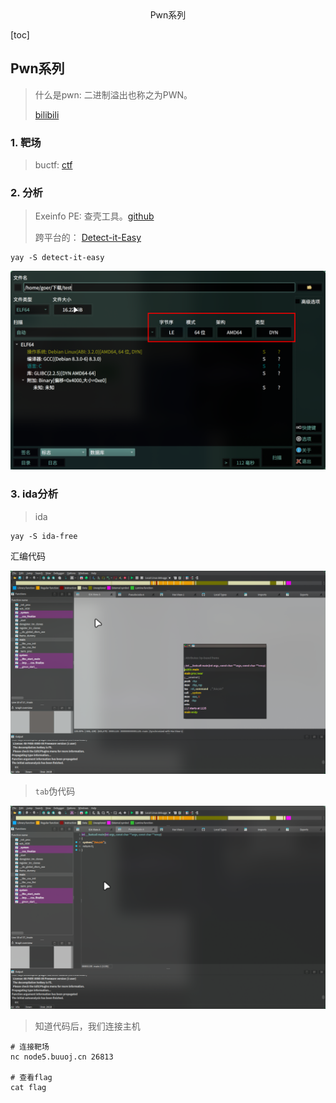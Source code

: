 <center>Pwn系列</center>





[toc]







## Pwn系列

> 什么是pwn: 二进制溢出也称之为PWN。
>
> [bilibili](https://www.bilibili.com/video/BV1X4ByY2EKv/)





### 1. 靶场

> buctf: [ctf](https://buuoj.cn/challenges)







### 2. 分析

> Exeinfo PE: 查壳工具。[github](https://github.com/ExeinfoASL/ASL/releases/tag/exeinfo)
>
> 跨平台的： [Detect-it-Easy](https://github.com/horsicq/Detect-It-Easy)

```shell
yay -S detect-it-easy
```

![image-20241212110453408](./assets/image-20241212110453408.png)



### 3. ida分析

> ida

```shell
yay -S ida-free
```

汇编代码

![image-20241212110917502](./assets/image-20241212110917502.png)

> `tab`伪代码

![image-20241212110959440](./assets/image-20241212110959440.png)

> 知道代码后，我们连接主机

```shell
# 连接靶场
nc node5.buuoj.cn 26813 

# 查看flag
cat flag
```







